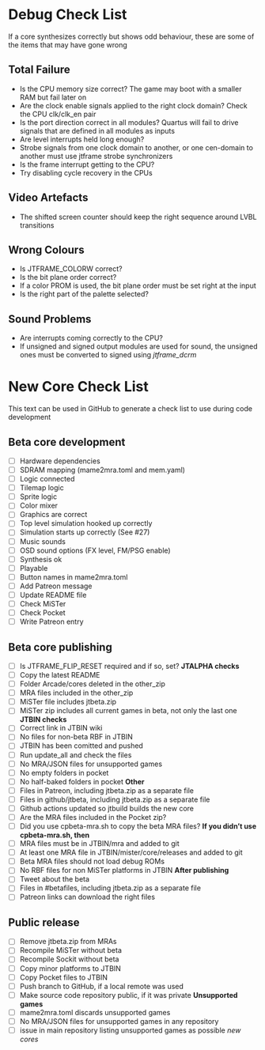 # Debug Check List

If a core synthesizes correctly but shows odd behaviour, these are some of the items that may have gone wrong

## Total Failure
- Is the CPU memory size correct? The game may boot with a smaller RAM but fail later on
- Are the clock enable signals applied to the right clock domain? Check the CPU clk/clk_en pair
- Is the port direction correct in all modules? Quartus will fail to drive signals that are defined in all modules as inputs
- Are level interrupts held long enough?
- Strobe signals from one clock domain to another, or one cen-domain to another must use jtframe strobe synchronizers
- Is the frame interrupt getting to the CPU?
- Try disabling cycle recovery in the CPUs

## Video Artefacts
- The shifted screen counter should keep the right sequence around LVBL transitions

## Wrong Colours
- Is JTFRAME_COLORW correct?
- Is the bit plane order correct?
- If a color PROM is used, the bit plane order must be set right at the input
- Is the right part of the palette selected?

## Sound Problems
- Are interrupts coming correctly to the CPU?
- If unsigned and signed output modules are used for sound, the unsigned ones must be converted to signed using *jtframe_dcrm*

# New Core Check List

This text can be used in GitHub to generate a check list to use during code development

## Beta core development

- [ ] Hardware dependencies
- [ ] SDRAM mapping (mame2mra.toml and mem.yaml)
- [ ] Logic connected
- [ ] Tilemap logic
- [ ] Sprite logic
- [ ] Color mixer
- [ ] Graphics are correct
- [ ] Top level simulation hooked up correctly
- [ ] Simulation starts up correctly (See #27)
- [ ] Music sounds
- [ ] OSD sound options (FX level, FM/PSG enable)
- [ ] Synthesis ok
- [ ] Playable
- [ ] Button names in mame2mra.toml
- [ ] Add Patreon message
- [ ] Update README file
- [ ] Check MiSTer
- [ ] Check Pocket
- [ ] Write Patreon entry

## Beta core publishing

- [ ] Is JTFRAME_FLIP_RESET required and if so, set?
**JTALPHA checks**
- [ ] Copy the latest README
- [ ] Folder Arcade/cores deleted in the other_zip
- [ ] MRA files included in the other_zip
- [ ] MiSTer file includes jtbeta.zip
- [ ] MiSTer zip includes all current games in beta, not only the last one
**JTBIN checks**
- [ ] Correct link in JTBIN wiki
- [ ] No files for non-beta RBF in JTBIN
- [ ] JTBIN has been comitted and pushed
- [ ] Run update_all and check the files
- [ ] No MRA/JSON files for unsupported games
- [ ] No empty folders in pocket
- [ ] No half-baked folders in pocket
**Other**
- [ ] Files in Patreon, including jtbeta.zip as a separate file
- [ ] Files in github/jtbeta, including jtbeta.zip as a separate file
- [ ] Github actions updated so jtbuild builds the new core
- [ ] Are the MRA files included in the Pocket zip?
- [ ] Did you use cpbeta-mra.sh to copy the beta MRA files?
**If you didn’t use cpbeta-mra.sh, then**
- [ ] MRA files must be in JTBIN/mra and added to git
- [ ] At least one MRA file in JTBIN/mister/core/releases and added to git
- [ ] Beta MRA files should not load debug ROMs
- [ ] No RBF files for non MiSTer platforms in JTBIN
**After publishing**
- [ ] Tweet about the beta
- [ ] Files in #betafiles, including jtbeta.zip as a separate file
- [ ] Patreon links can download the right files

## Public release

- [ ] Remove jtbeta.zip from MRAs
- [ ] Recompile MiSTer without beta
- [ ] Recompile Sockit without beta
- [ ] Copy minor platforms to JTBIN
- [ ] Copy Pocket files to JTBIN
- [ ] Push branch to GitHub, if a local remote was used
- [ ] Make source code repository public, if it was private
**Unsupported games**
- [ ] mame2mra.toml discards unsupported games
- [ ] No MRA/JSON files for unsupported games in any repository
- [ ] issue in main repository listing unsupported games as possible _new cores_
